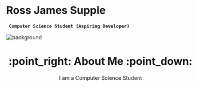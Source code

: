 # Ross James Supple


**` Computer Science Student (Aspiring Developer)`**

![background](https://media1.giphy.com/media/v1.Y2lkPTc5MGI3NjExbGhyYXdrNnhpM25hYXFiaGI3c2w3eHR1dXZleW51cHJ6aTRvdjMyOSZlcD12MV9pbnRlcm5hbF9naWZfYnlfaWQmY3Q9Zw/l3q2Cy90VMhfoA9BC/giphy.webp)

<div id = "Header" align = "center">
    <h1>
    :point_right: About Me :point_down:
    </h1>
    <p>
    I am a Computer Science Student
    </p>
</div>